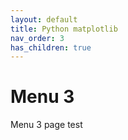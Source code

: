 ```yaml
---
layout: default
title: Python matplotlib
nav_order: 3
has_children: true
---
```


# Menu 3

Menu 3 page test
